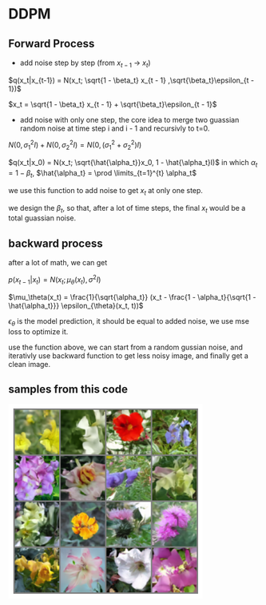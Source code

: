 # DDPM
## Forward Process
* add noise step by step (from $x_{t-1}$ -> $x_{t}$)

$q(x_t|x_{t-1}) = N(x_t; \sqrt{1 - \beta_t} x_{t - 1} ,\sqrt{\beta_t}\epsilon_{t - 1})$

$x_t = \sqrt{1 - \beta_t} x_{t - 1} + \sqrt{\beta_t}\epsilon_{t - 1}$
* add noise with only one step, the core idea to merge two guassian random noise at time step i and i - 1 and recursivly to t=0.

$N(0, \sigma_1^2I) + N(0, \sigma_2^2I) = N(0, (\sigma_1^2 + \sigma_2^2)I)$

$q(x_t|x_0) = N(x_t; \sqrt{\hat{\alpha_t}}x_0, 1 - \hat{\alpha_t}I)$ 
in which $\alpha_t = 1 - \beta_t$, $\hat{\alpha_t} = \prod \limits_{t=1}^{t} \alpha_t$

we use this function to add noise to get $x_t$ at only one step. 

we design the $\beta_t$, so that, after a lot of time steps, the final $x_t$ would be a total guassian noise.

## backward process
after a lot of math, we can get

$p(x_{t - 1}| x_t) = N(x_t; \mu_\theta(x_t), \sigma^2 I)$

$\mu_\theta(x_t) = \frac{1}{\sqrt{\alpha_t}} (x_t - \frac{1 - \alpha_t}{\sqrt{1 - \hat{\alpha_t}}} \epsilon_{\theta}(x_t, t))$

$\epsilon_{\theta}$ is the model prediction, it should be equal to added noise, we use mse loss to optimize it.


use the function above, we can start from a random gussian noise, and iterativly use backward function to get less noisy image, and finally get a clean image.

## samples from this code

![img](assets/output.png)
